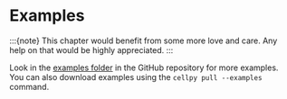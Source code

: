 # Examples

:::{note}
This chapter would benefit from some more love and care. Any help
on that would be highly appreciated.
:::

Look in the [examples folder](https://github.com/jepegit/cellpy/tree/master/examples) in the GitHub repository for more examples.
You can also download examples using the `cellpy pull --examples` command.
